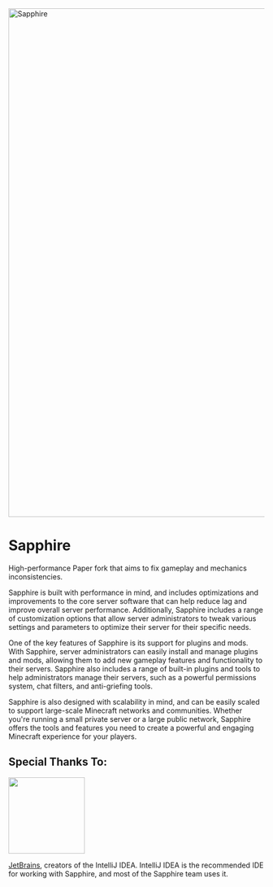 <img width="1000" alt="Sapphire" src="https://user-images.githubusercontent.com/96143134/222953627-33229f1e-e76e-4d7b-b5c5-f3d31f946940.png">

Sapphire
===========

High-performance Paper fork that aims to fix gameplay and mechanics inconsistencies.

Sapphire is built with performance in mind, and includes optimizations and improvements to the core server software that can help reduce lag and improve overall server performance. Additionally, Sapphire includes a range of customization options that allow server administrators to tweak various settings and parameters to optimize their server for their specific needs.

One of the key features of Sapphire is its support for plugins and mods. With Sapphire, server administrators can easily install and manage plugins and mods, allowing them to add new gameplay features and functionality to their servers. Sapphire also includes a range of built-in plugins and tools to help administrators manage their servers, such as a powerful permissions system, chat filters, and anti-griefing tools.

Sapphire is also designed with scalability in mind, and can be easily scaled to support large-scale Minecraft networks and communities. Whether you're running a small private server or a large public network, Sapphire offers the tools and features you need to create a powerful and engaging Minecraft experience for your players.

Special Thanks To:
-------------

[<img src="https://user-images.githubusercontent.com/21148213/121807008-8ffc6700-cc52-11eb-96a7-2f6f260f8fda.png" alt="" width="150">](https://www.jetbrains.com)

[JetBrains](https://www.jetbrains.com/), creators of the IntelliJ IDEA. IntelliJ IDEA is the recommended IDE for working with Sapphire, and most of the Sapphire team uses it.
